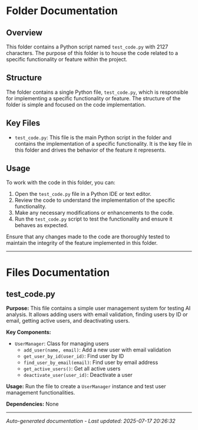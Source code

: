 # Folder Documentation

## Overview
This folder contains a Python script named `test_code.py` with 2127 characters. The purpose of this folder is to house the code related to a specific functionality or feature within the project.

## Structure
The folder contains a single Python file, `test_code.py`, which is responsible for implementing a specific functionality or feature. The structure of the folder is simple and focused on the code implementation.

## Key Files
- `test_code.py`: This file is the main Python script in the folder and contains the implementation of a specific functionality. It is the key file in this folder and drives the behavior of the feature it represents.

## Usage
To work with the code in this folder, you can:
1. Open the `test_code.py` file in a Python IDE or text editor.
2. Review the code to understand the implementation of the specific functionality.
3. Make any necessary modifications or enhancements to the code.
4. Run the `test_code.py` script to test the functionality and ensure it behaves as expected.

Ensure that any changes made to the code are thoroughly tested to maintain the integrity of the feature implemented in this folder.

---

# Files Documentation

## test_code.py

**Purpose:** This file contains a simple user management system for testing AI analysis. It allows adding users with email validation, finding users by ID or email, getting active users, and deactivating users.

**Key Components:**
- `UserManager`: Class for managing users
  - `add_user(name, email)`: Add a new user with email validation
  - `get_user_by_id(user_id)`: Find user by ID
  - `find_user_by_email(email)`: Find user by email address
  - `get_active_users()`: Get all active users
  - `deactivate_user(user_id)`: Deactivate a user

**Usage:** Run the file to create a `UserManager` instance and test user management functionalities.

**Dependencies:** None

---
*Auto-generated documentation - Last updated: 2025-07-17 20:26:32*
